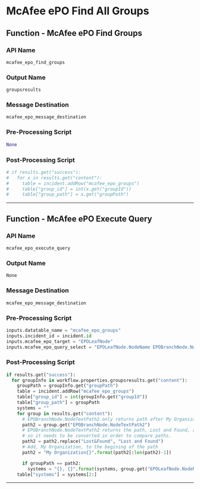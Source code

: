<!--
    DO NOT MANUALLY EDIT THIS FILE
    THIS FILE IS AUTOMATICALLY GENERATED WITH resilient-sdk codegen
    Generated with resilient-sdk v50.0.151
-->

# McAfee ePO Find All Groups

## Function - McAfee ePO Find Groups

### API Name
`mcafee_epo_find_groups`

### Output Name
`groupsresults`

### Message Destination
`mcafee_epo_message_destination`

### Pre-Processing Script
```python
None
```

### Post-Processing Script
```python
# if results.get("success"):
#   for x in results.get("content"):
#     table = incident.addRow("mcafee_epo_groups")
#     table["group_id"] = int(x.get("groupId"))
#     table["group_path"] = x.get("groupPath")
```

---

## Function - McAfee ePO Execute Query

### API Name
`mcafee_epo_execute_query`

### Output Name
`None`

### Message Destination
`mcafee_epo_message_destination`

### Pre-Processing Script
```python
inputs.datatable_name = "mcafee_epo_groups"
inputs.incident_id = incident.id
inputs.mcafee_epo_target = "EPOLeafNode"
inputs.mcafee_epo_query_select = "EPOLeafNode.NodeName EPOBranchNode.NodeName EPOBranchNode.NodeTextPath2"
```

### Post-Processing Script
```python
if results.get("success"):
  for groupInfo in workflow.properties.groupsresults.get("content"):
    groupPath = groupInfo.get("groupPath")
    table = incident.addRow("mcafee_epo_groups")
    table["group_id"] = int(groupInfo.get("groupId"))
    table["group_path"] = groupPath
    systems = ""
    for group in results.get("content"):
      # EPOBranchNode.NodeTextPath2 only returns path after My Organization
      path2 = group.get("EPOBranchNode.NodeTextPath2")
      # EPOBranchNode.NodeTextPath2 returns the path, Lost and Found, as, Lost&Found,
      # so it needs to be converted in order to compare paths.
      path2 = path2.replace("Lost&Found", "Lost and Found")
      # Add, My Organization, to the begining of the path
      path2 = "My Organization{}".format(path2[:len(path2)-1])

      if groupPath == path2:
        systems = "{}, {}".format(systems, group.get("EPOLeafNode.NodeName"))
    table["systems"] = systems[2:]
```

---

